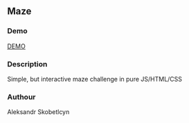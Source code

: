 ## Maze
### Demo
[DEMO](https://skobak.github.io/maze/demo.html)
### Description
Simple, but interactive maze challenge in pure JS/HTML/CSS

### Authour
Aleksandr Skobetlcyn